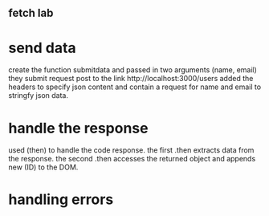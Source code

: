 ## fetch lab
# send data
create the function submitdata and passed in two arguments (name, email) they submit request post to the link http://localhost:3000/users 
added the headers to  specify json content and contain a request for name and email to stringfy json data.
# handle the response
used (then) to handle the code response.
the first .then  extracts data from the response.
the second .then accesses the returned object and appends new (ID) to the DOM.
# handling errors

